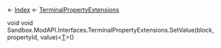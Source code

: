 ← [Index](Api-Index) ← [TerminalPropertyExtensions](Sandbox.ModAPI.Interfaces.TerminalPropertyExtensions)

void void Sandbox.ModAPI.Interfaces.TerminalPropertyExtensions.SetValue<T>(block, propertyId, value)<[T]()>()
